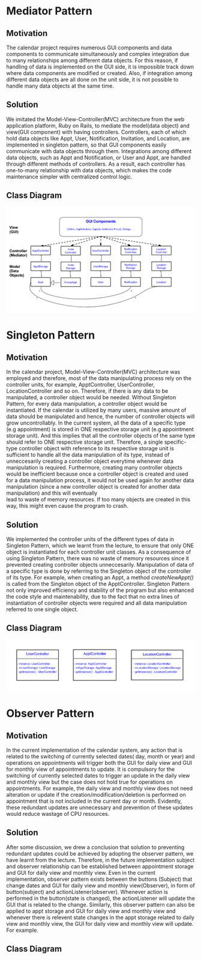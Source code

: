 # Mediator Pattern

## Motivation

The calendar project requires numerous GUI components and data components to communicate simultaneously and complex integration due to many relationships among different data objects. 
For this reason, if handling of data is implemented on the GUI side, it is impossible track down where data components are modified or created.
Also, if integration among different data objects are all done on the unit side, it is not possible to handle many data objects at the same time. 

## Solution

We imitated the Model-View-Controller(MVC) architecture from the web application platform, Ruby on Rails, to mediate the model(data object) and view(GUI component) with having controllers.
Controllers, each of which hold data objects like Appt, User, Notification, Invitation, and Location, are implemented in singleton pattern, so that GUI components easily communicate with data objects through them.
Integrations among different data objects, such as Appt and Notification, or User and Appt, are handled through different methods of controllers. 
As a result, each controller has one-to-many relationship with data objects, which makes the code maintenance simpler with centralized control logic.

## Class Diagram

![Mediator Diagram](mediator_diagram.png)


# Singleton Pattern

## Motivation

In the calendar project, Model-View-Controller(MVC) architecture was employed and therefore, most of the data manipulating process rely on the controller units, for example, ApptController, UserController, LocationController and so on.
Therefore, if there is any data to be manipulated, a controller object would be needed. Without Singleton Pattern, for every data manipulation, a controller object would be instantiated.
If the calendar is utilized by many users, massive amount of data should be manipulated and hence, the number of controller objects will grow uncontrollably.
In the current system, all the data of a specific type (e.g appointment) is stored in ONE respective storage unit (e.g appointment storage unit). 
And this implies that all the controller objects of the same type should refer to ONE respective storage unit.
Therefore, a single specific-type controller object with reference to its respective storage unit is sufficient to handle all the data manipulation of its type, instead of unneccesarily creating a controller object everytime whenever data manipulation is required.
Furthermore, creating many controller objects would be inefficient because once a controller object is created and used for a data manipulation process, it would not be used again for another data manipulation (since a new controller object is created for another data manipulation) and this will eventually  
lead to waste of memory resources. If too many objects are created in this way, this might even cause the program to crash.

## Solution  

We implemented the controller units of the different types of data in Singleton Pattern, which we learnt from the lecture, to ensure that only ONE object is instantiated for each controller unit classes.
As a consequence of using Singleton Pattern, there was no waste of memory resources since it prevented creating controller objects unneccesarily. 
Manipulation of data of a specific type is done by referring to the Singleton object of the controller of its type. 
For example, when creating an Appt, a method *createNewAppt()* is called from the Singleton object of the ApptController. 
Singleton Pattern not only improved efficiency and stability of the program but also enhanced the code style and maintenability, due to the fact that no extra lines of instantiation of controller objects were required and all data manipulation referred to one single object.

## Class Diagram

![Singleton Diagram](singleton_diagram.png)


# Observer Pattern

## Motivation

In the current implementation of the calendar system, any action that is related to the switching of currently selected dates( day, month or year) 
and operations on appointments will trigger both the GUI for daily view and GUI for monthly view of appointments to update.
It is compulsory for the switching of currently selected dates to trigger an update in the daily view and monthly view but the case does not hold true for operations on appointments. 
For example, the daily view and monthly view does not need alteration or update if the creation/modification/deletion is performed on appointment that is not included in the current day or month.
Evidently, these redundant updates are unnecessary and prevention of these updates would reduce wastage of CPU resources. 


## Solution  

After some discussion, we drew a conclusion that solution to preventing redundant updates could be achieved by adopting the observer pattern, we have learnt from the lecture.
Therefore, in the future implementation subject and observer relationship can be established between appointment storage and GUI for daily view and monthly view. 
Even in the current implementation, observer pattern exists between the buttons (Subject) that change dates and GUI for daily view and monthly view(Observer), in form of button(subject) and actionListener(observer).
Whenever action is performed in the button(state is changed), the actionListener will update the GUI that is related to the change.
Similarly, this observer pattern can also be applied to appt storage and GUI for daily view and monthly view and whenever there is relevent
state changes in the appt storage related to daily view and monthly view, the GUI for daily view and monthly view will update.
For example.

## Class Diagram

